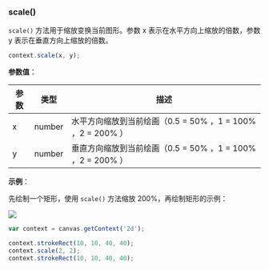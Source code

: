 ### scale()


`scale()` 方法用于缩放变换当前图形。参数 x 表示在水平方向上缩放的倍数，参数 y 表示在垂直方向上缩放的倍数。

```js
context.scale(x, y);
```
**参数值**：

| 参数 |  类型  | 描述                         |
|-----|------  | ---------------------------|
| x   | number | 水平方向缩放到当前绘画（0.5 = 50% ，1 = 100% ，2 = 200% ）  |
| y   | number | 垂直方向缩放到当前绘画（0.5 = 50% ，1 = 100% ，2 = 200% ）  |


**示例**：

先绘制一个矩形，使用 `scale()` 方法缩放 200%，再绘制矩形的示例：

![](/img/game/canvas/scale-001.png)

```js
var context = canvas.getContext('2d');

context.strokeRect(10, 10, 40, 40);
context.scale(2, 2);
context.strokeRect(10, 10, 40, 40);
```
